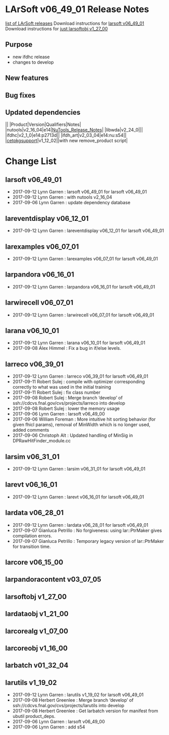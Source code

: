 LArSoft v06_49_01 Release Notes
======================================================================

[list of LArSoft releases](LArSoft_release_list)
Download instructions for [larsoft v06_49_01](http://scisoft.fnal.gov/scisoft/bundles/larsoft/v06_49_01/larsoft-v06_49_01.html)
Download instructions for [just larsoftobj v1_27_00](http://scisoft.fnal.gov/scisoft/bundles/larsoftobj/v1_27_00/larsoftobj-v1_27_00.html)

Purpose
--------------------

-   new ifdhc release
-   changes to develop

New features
------------------------------

Bug fixes
------------------------

Updated dependencies
----------------------------------------------

||
|Product|Version|Qualifiers|Notes|
|nutools|v2_16_04|e14|[NuTools_Release_Notes](https://cdcvs.fnal.gov/redmine/projects/nutools/wiki/NuTools_Release_Notes#nutools-v2_16_04)|
|libwda|v2_24_0|||
|ifdhc|v2_1_0|e14:p2713d||
|ifdh_art|v2_03_04|e14:nu:s54||
|[cetpkgsupport](https://cdcvs.fnal.gov/redmine/projects/cetpkgsupport/wiki)|v1_12_02||with new remove_product script|

Change List
============================

larsoft v06_49_01
------------------------------------------

-   2017-09-12 Lynn Garren : larsoft v06_49_01 for larsoft v06_49_01
-   2017-09-12 Lynn Garren : with nutools v2_16_04
-   2017-09-06 Lynn Garren : update dependency database

lareventdisplay v06_12_01
----------------------------------------------------------

-   2017-09-12 Lynn Garren : lareventdisplay v06_12_01 for larsoft v06_49_01

larexamples v06_07_01
--------------------------------------------------

-   2017-09-12 Lynn Garren : larexamples v06_07_01 for larsoft v06_49_01

larpandora v06_16_01
------------------------------------------------

-   2017-09-12 Lynn Garren : larpandora v06_16_01 for larsoft v06_49_01

larwirecell v06_07_01
--------------------------------------------------

-   2017-09-12 Lynn Garren : larwirecell v06_07_01 for larsoft v06_49_01

larana v06_10_01
----------------------------------------

-   2017-09-12 Lynn Garren : larana v06_10_01 for larsoft v06_49_01
-   2017-09-08 Alex Himmel : Fix a bug in if/else levels.

larreco v06_39_01
------------------------------------------

-   2017-09-12 Lynn Garren : larreco v06_39_01 for larsoft v06_49_01
-   2017-09-11 Robert Sulej : compile with optimizer corresponding correctly to what was used in the initial training
-   2017-09-11 Robert Sulej : fix class number
-   2017-09-08 Robert Sulej : Merge branch ‘develop’ of ssh://cdcvs.fnal.gov/cvs/projects/larreco into develop
-   2017-09-08 Robert Sulej : lower the memory usage
-   2017-09-06 Lynn Garren : larsoft v06_49_00
-   2017-09-06 William Foreman : More intuitive hit sorting behavior (for given fhicl params), removal of MinWidth which is no longer used, added comments
-   2017-09-06 Christoph Alt : Updated handling of MinSig in DPRawHitFinder_module.cc

larsim v06_31_01
----------------------------------------

-   2017-09-12 Lynn Garren : larsim v06_31_01 for larsoft v06_49_01

larevt v06_16_01
----------------------------------------

-   2017-09-12 Lynn Garren : larevt v06_16_01 for larsoft v06_49_01

lardata v06_28_01
------------------------------------------

-   2017-09-12 Lynn Garren : lardata v06_28_01 for larsoft v06_49_01
-   2017-09-07 Gianluca Petrillo : No forgiveness: using lar::PtrMaker gives compilation errors.
-   2017-09-07 Gianluca Petrillo : Temporary legacy version of lar::PtrMaker for transition time.

larcore v06_15_00
------------------------------------------

larpandoracontent v03_07_05
--------------------------------------------------------------

larsoftobj v1_27_00
----------------------------------------------

lardataobj v1_21_00
----------------------------------------------

larcorealg v1_07_00
----------------------------------------------

larcoreobj v1_16_00
----------------------------------------------

larbatch v01_32_04
--------------------------------------------

larutils v1_19_02
------------------------------------------

-   2017-09-12 Lynn Garren : larutils v1_19_02 for larsoft v06_49_01
-   2017-09-08 Herbert Greenlee : Merge branch ‘develop’ of ssh://cdcvs.fnal.gov/cvs/projects/larutils into develop
-   2017-09-08 Herbert Greenlee : Get larbatch version for manifest from ubutil product_deps.
-   2017-09-06 Lynn Garren : larsoft v06_49_00
-   2017-09-06 Lynn Garren : add s54
